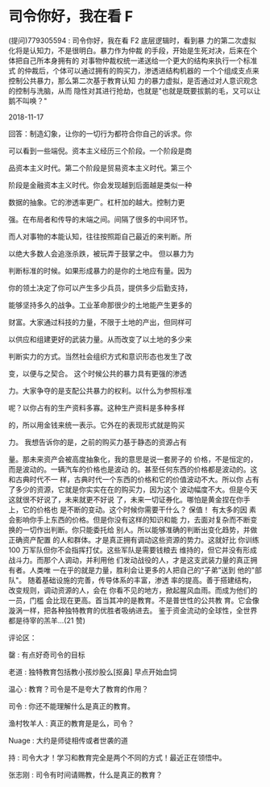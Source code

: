 # 司令你好，我在看 F

(提问)779305594 : 司令你好，我在看 F2 底层逻辑时，看到暴 力的第二次虚拟化将是认知力，不是很明白。暴力作为仲裁 的手段，开始是生死对决，后来在个体把自己所本身拥有的 对事物仲裁权统一递送给一个更大的结构来执行一个标准式 的仲裁后，个体可以通过拥有的购买力，渗透进结构机器的 一个个组成支点来控制公共暴力，那么第二次基于教育认知 力的暴力虚拟，是否通过对人意识观念的控制与洗脑，从而 隐性对其进行抢劫，也就是"也就是既要拔鹅的毛，又可以让 鹅不叫唤？"

2018-11-17

回答：制造幻象，让你的一切行为都符合你自己的诉求。你

可以看到一些端倪。资本主义经历三个阶段。一个阶段是商

品资本主义时代。第二个阶段是贸易资本主义时代。第三个

阶段是金融资本主义时代。你会发现越到后面越是类似一种

数据的抽象。它的渗透率更广。杠杆加的越大。控制力更

强。在布局者和传导的末端之间。间隔了很多的中间环节。

而人对事物的本能认知，往往按照距自己最近的来判断。所

以绝大多数人会追涨杀跌，被玩弄于鼓掌之中。 但以暴力为

判断标准的时候。如果形成暴力的是你的土地应有量。因为

你的领土决定了你可以产生多少兵员，提供多少后勤支持，

能够坚持多久的战争。工业革命那很少的土地能产生更多的

财富。大家通过科技的力量，不限于土地的产出，但同样可

以供应和组建更好的武装力量。从而改变了以土地的多少来

判断实力的方式。当然社会组织方式和意识形态也发生了改

变，以便与之契合。 这个时候公共的暴力具有更强的渗透

力。大家争夺的是支配公共暴力的权利。以什么为参照标准

呢？以你占有的生产资料多寡。这种生产资料是多种多样

的，所以用金钱来统一表示。它外在的表现形式就是购买

力。 我想告诉你的是，之前的购买力基于静态的资源占有

量。那未来资产会被高度抽象化，我的意思是说一套房子的 价格，不是恒定的，而是波动的。一辆汽车的价格也是波动 的。甚至任何东西的价格都是波动的。这和古典时代不一 样，古典时代一个东西的价格和它的价值波动不大。所以你 占有了多少的资源，它就是你实实在在的购买力，因为这个 波动幅度不大。但是今天这就很不好说了，未来就更不好说 了，未来一切证券化。哪怕是黄金捏在你手上，它的价格也 是不断的变动。这个时候你需要干什么？ 保值！ 有太多的因 素会影响你手上东西的价格。但是你没有这样的知识和能 力，去面对复杂而不断变换的一切作出判断。你只能委托给 别人。所以能够准确的判断出变化趋势，并做正确资产配置 的人和群体。才是真正拥有调动这些资源的势力。这就好比 你训练 100 万军队但你不会指挥打仗。这些军队是需要钱粮去 维持的，但它并没有形成战斗力。而那个人调动，并利用他 们发动战役的人，才是这支武装力量的真正拥有者。人类唯 一在乎的就是力量，胜利会让更多的人把自己的“子弟”送到 他的"部队"。 随着基础设施的完善，传导体系的丰富，渗透 率的提高。善于搭建结构，改变规则，调动资源的人，会在 你看不见的地方，掀起腥风血雨。而成为他们的一员，门槛 会比现在更高。首当其冲的是教育。不是普世性的公共教 育。它会像漩涡一样，把各种独特教育的优胜者吸纳进去。 鉴于资金流动的全球性，全世界都是待宰的羔羊...(21 赞)

评论区：

罄 : 有点好奇司令的目标

老道 : 独特教育包括教小孩炒股么[抠鼻] 早点开始血饲

温心 : 教育？司令是不是夸大了教育的作用？

司令 : 你还不能理解什么是真正的教育。

渔村牧羊人 : 真正的教育是是么，司令？

Nuage : 大约是师徒相传或者世袭的道

持 : 司令大才！学习和教育完全是两个不同的方式！最近正在领悟中。

张志刚 : 司令有时间请赐教，什么是真正的教育？